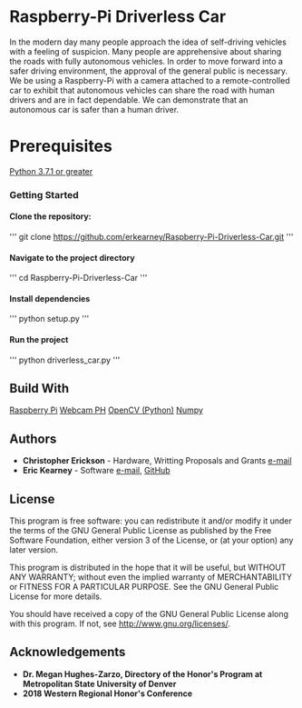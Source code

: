 # Raspberry-Pi Driverless Car
In the modern day many people approach the idea of self-driving vehicles with 
a feeling of suspicion. Many people are apprehensive about sharing the roads 
with fully autonomous vehicles. In order to move forward into a safer driving 
environment, the approval of the general public is necessary. We be using a 
Raspberry-Pi with a camera attached to a remote-controlled car to exhibit that 
autonomous vehicles can share the road with human drivers and are in fact 
dependable. We can demonstrate that an autonomous car is safer than a human 
driver.
# Prerequisites
[Python  3.7.1 or greater](https://www.python.org/downloads/)
### Getting Started
#### Clone the repository: 
'''
git clone https://github.com/erkearney/Raspberry-Pi-Driverless-Car.git
'''
#### Navigate to the project directory
'''
cd Raspberry-Pi-Driverless-Car
'''
#### Install dependencies
'''
python setup.py
'''
#### Run the project
'''
python driverless_car.py
'''
## Build With
[Raspberry Pi](https://www.raspberrypi.org/)
[Webcam PH](https://www.amazon.com/dp/B01ER2SKFS/ref=cm_sw_r_cp_ep_dp_y0H8Bb1N6AZ89)
[OpenCV (Python)](https://opencv.org/)
[Numpy](http://www.numpy.org/)

## Authors
* **Christopher Erickson** - Hardware, Writting Proposals and Grants [e-mail](cerick25@msudenver.edu)
* **Eric Kearney** - Software [e-mail](ekearney@msudenver.edu), [GitHub](https://github.com/erkearney)

## License
This program is free software: you can redistribute it and/or modify
it under the terms of the GNU General Public License as published by
the Free Software Foundation, either version 3 of the License, or
(at your option) any later version.

This program is distributed in the hope that it will be useful,
but WITHOUT ANY WARRANTY; without even the implied warranty of
MERCHANTABILITY or FITNESS FOR A PARTICULAR PURPOSE.  See the
GNU General Public License for more details.

You should have received a copy of the GNU General Public License
along with this program.  If not, see <http://www.gnu.org/licenses/>.

## Acknowledgements
* **Dr. Megan Hughes-Zarzo, Directory of the Honor's Program at Metropolitan State University of Denver**
* **2018 Western Regional Honor's Conference**
